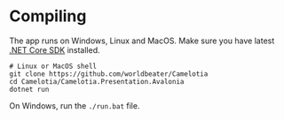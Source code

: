 # Compiling

The app runs on Windows, Linux and MacOS. Make sure you have latest [.NET Core SDK](https://dot.net/) installed.

```
# Linux or MacOS shell
git clone https://github.com/worldbeater/Camelotia
cd Camelotia/Camelotia.Presentation.Avalonia
dotnet run
```

On Windows, run the `./run.bat` file.